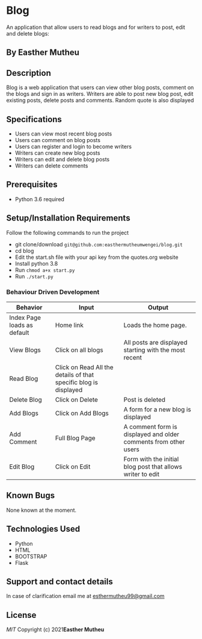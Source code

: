 # Blog
An application that allow users to read blogs and for writers to post, edit and delete blogs:

## By Easther Mutheu

## Description
Blog is a web application that users can view other blog posts, comment on the blogs and sign in as writers. Writers are able to post new blog post, edit existing posts, delete posts and comments. Random quote is also displayed 

## Specifications
* Users can view most recent blog posts
* Users can comment on blog posts
* Users can register and login to become writers
* Writers can create new blog posts
* Writers can edit and delete blog posts
* Writers can delete comments

## Prerequisites
* Python 3.6 required

## Setup/Installation Requirements
Follow the following commands to run the project
* git clone/download ```git@github.com:easthermutheumwengei/blog.git```
* cd blog
* Edit the start.sh file with your api key from the quotes.org website
* Install python 3.8
* Run ```chmod a+x start.py```
* Run ```./start.py```

### Behaviour Driven Development
| Behavior            | Input                         | Output                        |
| ------------------- | ----------------------------- | ----------------------------- |
| Index Page loads as default | Home link | Loads the home page. |
| View Blogs| Click on all blogs | All posts are displayed starting with the most recent|
| Read Blog | Click on Read  All the details of that specific blog is displayed|
| Delete Blog | Click on Delete | Post is deleted|
| Add Blogs| Click on Add Blogs| A form for a new blog is displayed|
| Add Comment| Full Blog Page| A comment form is displayed and older comments from other users|
| Edit Blog | Click on Edit | Form with the initial blog post that allows writer to edit|




## Known Bugs
None known at the moment.

## Technologies Used
* Python
* HTML
* BOOTSTRAP
* Flask

## Support and contact details
In case of clarification email me at esthermutheu99@gmail.com

## License
*MIT*
Copyright (c) 2021**Easther Mutheu**